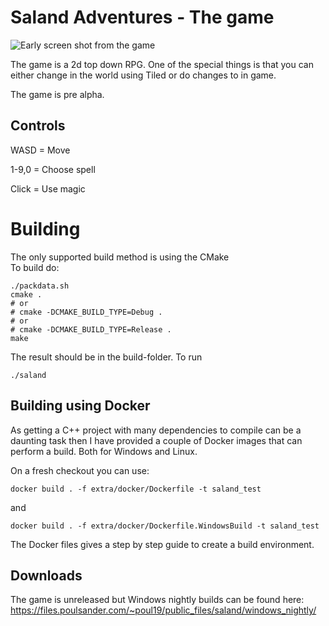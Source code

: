 # Saland Adventures - The game


![Early screen shot from the game](https://files.poulsander.com/~poul19/public_files/saland_2019-04-10_21-03-21.png)

The game is a 2d top down RPG. One of the special things is that you can either change in the world using Tiled or do changes to in game.

The game is pre alpha.


## Controls
WASD = Move

1-9,0 = Choose spell

Click = Use magic

# Building
The only supported build method is using the CMake<br/>
To build do:
```
./packdata.sh
cmake .
# or
# cmake -DCMAKE_BUILD_TYPE=Debug .
# or
# cmake -DCMAKE_BUILD_TYPE=Release .
make
```
The result should be in the build-folder. To run
```
./saland
```

## Building using Docker

As getting a C++ project with many dependencies to compile can be a daunting task then I have provided a couple of Docker images that can perform a build. Both for Windows and Linux.

On a fresh checkout you can use:
```
docker build . -f extra/docker/Dockerfile -t saland_test
```
and
```
docker build . -f extra/docker/Dockerfile.WindowsBuild -t saland_test
```

The Docker files gives a step by step guide to create a build environment.


## Downloads
The game is unreleased but Windows nightly builds can be found here:
https://files.poulsander.com/~poul19/public_files/saland/windows_nightly/
